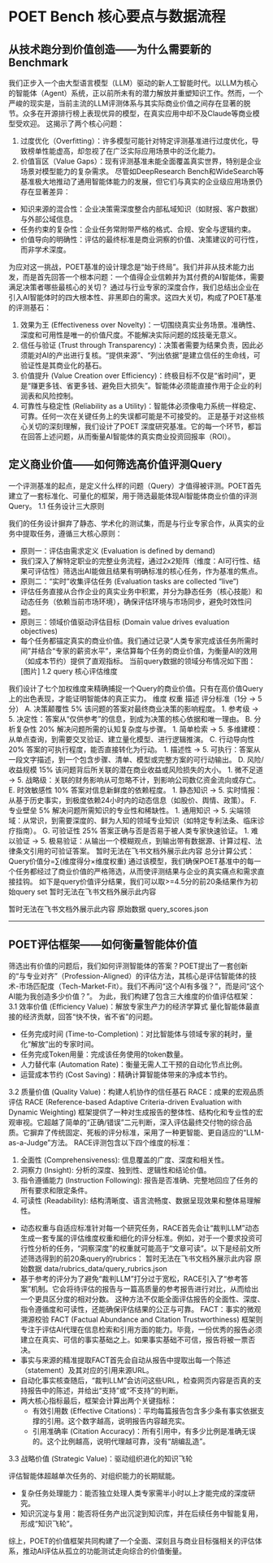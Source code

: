 # POET Bench 核心要点与数据流程

## 从技术跑分到价值创造——为什么需要新的Benchmark

我们正步入一个由大型语言模型（LLM）驱动的新人工智能时代。以LLM为核心的智能体（Agent）系统，正以前所未有的潜力解放并重塑知识工作。然而，一个严峻的现实是，当前主流的LLM评测体系与其实际商业价值之间存在显著的脱节。众多在开源排行榜上表现优异的模型，在真实应用中却不及Claude等商业模型受欢迎。
这揭示了两个核心问题：
1. 过度优化（Overfitting）：许多模型可能针对特定评测基准进行过度优化，导致榜单性能虚高，却忽视了在广泛实际应用场景中的泛化能力。
2. 价值盲区（Value Gaps）：现有评测基准未能全面覆盖真实世界，特别是企业场景对模型能力的复杂需求。
尽管如DeepResearch Bench和WideSearch等基准极大地推动了通用智能体能力的发展，但它们与真实的企业级应用场景仍存在显著差异：
- 知识来源的混合性：企业决策需深度整合内部私域知识（如财报、客户数据）与外部公域信息。
- 任务约束的复杂性：企业任务常附带严格的格式、合规、安全与逻辑约束。
- 价值导向的明确性：评估的最终标准是商业洞察的价值、决策建议的可行性，而非学术深度。

为应对这一挑战，POET基准的设计理念是“始于终局”。我们并非从技术能力出发，而是首先回答一个根本问题：一个值得企业信赖并为其付费的AI智能体，需要满足决策者哪些最核心的关切？
通过与行业专家的深度合作，我们总结出企业在引入AI智能体时的四大根本性、非黑即白的需求。这四大关切，构成了POET基准的评测基石：
1. 效果为王 (Effectiveness over Novelty)：一切围绕真实业务场景。准确性、深度和可用性是唯一的价值尺度。不能解决实际问题的炫技毫无意义。
2. 信任与验证 (Trust through Transparency)：决策者需要为结果负责，因此必须能对AI的产出进行复核。“提供来源”、“列出依据”是建立信任的生命线，可验证性是其商业化的基石。
3. 价值提升 (Value Creation over Efficiency)：终极目标不仅是“省时间”，更是“赚更多钱、省更多钱、避免巨大损失”。智能体必须能直接作用于企业的利润表和风险控制。
4. 可靠性与稳定性 (Reliability as a Utility)：智能体必须像电力系统一样稳定、可靠。任何一次在关键任务上的失误都可能是不可接受的。
正是基于对这些核心关切的深刻理解，我们设计了POET 深度研究基准。它的每一个环节，都旨在回答上述问题，从而衡量AI智能体的真实商业投资回报率（ROI）。

## 定义商业价值——如何筛选高价值评测Query

一个评测基准的起点，是定义什么样的问题（Query）才值得被评测。POET首先建立了一套标准化、可量化的框架，用于筛选最能体现AI智能体商业价值的评测Query。
 1.1 任务设计三大原则

我们的任务设计摒弃了静态、学术化的测试集，而是与行业专家合作，从真实的业务中提取任务，遵循三大核心原则：
- 原则一：评估由需求定义 (Evaluation is defined by demand)
- 我们深入了解特定职业的完整业务流程，通过2x2矩阵（维度：AI可行性、结果可评估性）筛选出AI能做且结果有明确标准的核心任务，作为基准的焦点。
- 原则二：“实时”收集评估任务 (Evaluation tasks are collected “live”)
- 评估任务直接从合作企业的真实业务中积累，并分为静态任务（核心技能）和动态任务（依赖当前市场环境），确保评估环境与市场同步，避免时效性问题。
- 原则三：领域价值驱动评估目标 (Domain value drives evaluation objectives)
- 每个任务都锚定真实的商业价值。我们通过记录“人类专家完成该任务所需时间”并结合“专家的薪资水平”，来估算每个任务的商业价值，为衡量AI的效用（如成本节约）提供了直观指标。
当前query数据的领域分布情况如下图：
[图片]
1.2 query 核心评估维度

我们设计了七个加权维度来精确捕捉一个Query的商业价值。只有在高价值Query上的出色表现，才能证明智能体的真正实力。
维度        权重        描述        评分标准（1分 -> 5分）
A. 决策颠覆性        5%        该问题的答案对最终商业决策的影响程度。        1. 参考级 -> 5. 决定性：答案从“仅供参考”的信息，到成为决策的核心依据和唯一理由。
B. 分析复杂性        20%        解决问题所需的认知复杂度与步骤。        1. 简单检索 -> 5. 多维建模：从单点查询，到需要交叉验证、建立量化模型、进行逻辑推演。
C. 行动导向性        20%        答案的可执行程度，能否直接转化为行动。        1. 描述性 -> 5. 可执行：答案从一段文字描述，到一个包含步骤、清单、模型或完整方案的可行动输出。
D. 风险/收益规模        15%        该问题背后所关联的潜在商业收益或风险损失的大小。        1. 微不足道 -> 5. 战略级：关联的财务影响从可忽略不计，到影响公司数亿资金流向或存亡。
E. 时效敏感性        10%        答案对信息新鲜度的依赖程度。        1. 静态知识 -> 5. 实时情报：从基于历史事实，到极度依赖24小时内的动态信息（如股价、舆情、政策）。
F. 专业壁垒        5%        解决问题所需知识的专业性和稀缺性。        1. 通用知识 -> 5. 尖端领域：从常识，到需要深度的、鲜为人知的领域专业知识（如特定专利法条、临床诊疗指南）。
G. 可验证性        25%        答案正确与否是否易于被人类专家快速验证。        1. 难以验证 -> 5. 极易验证：从输出一个模糊观点，到输出带有数据源、计算过程、法律条文引用的可验证答案。
暂时无法在飞书文档外展示此内容
总分计算公式：
Query价值分=∑(维度得分×维度权重)
通过该模型，我们确保POET基准中的每一个任务都经过了商业价值的严格筛选，从而使评测结果与企业的真实痛点和需求直接挂钩。
如下是query价值评分结果，我们可以取>=4.5分的前20条结果作为初始query set
暂时无法在飞书文档外展示此内容

暂时无法在飞书文档外展示此内容
原始数据
query_scores.json


---
## POET评估框架——如何衡量智能体价值

筛选出有价值的问题后，我们如何评测智能体的答案？POET提出了一套创新的“与专业对齐”（Profession-Aligned）的评估方法，其核心是评估智能体的技术-市场匹配度（Tech-Market-Fit）。我们不再问“这个AI有多强？”，而是问“这个AI能为我创造多少价值？”。
为此，我们构建了包含三大维度的价值评估框架：
3.1 效率价值 (Efficiency Value)：解放专家生产力的经济学算式
量化智能体最直接的经济贡献，回答“快不快，省不省”的问题。
- 任务完成时间 (Time-to-Completion)：对比智能体与领域专家的耗时，量化“解放”出的专家时间。
- 任务完成Token用量：完成该任务使用的token数量。
- 人力替代率 (Automation Rate)：衡量无需人工干预的自动化节点比例。
- 运营成本节约 (Cost Saving)：精确计算智能体带来的净成本节约。

3.2 质量价值 (Quality Value)：构建人机协作的信任基石
RACE：成果的宏观品质评估 
RACE (Reference-based Adaptive Criteria-driven Evaluation with Dynamic Weighting) 框架提供了一种对生成报告的整体性、结构化和专业性的宏观审视。它超越了简单的“正确/错误”二元判断，深入评估最终交付物的综合品质。它摒弃了传统固定、死板的评分标准，采用了一种更智能、更自适应的“LLM-as-a-Judge”方法。
RACE评测包含以下四个维度的标准：

1.  全面性 (Comprehensiveness): 信息覆盖的广度、深度和相关性。
2.  洞察力 (Insight): 分析的深度、独到性、逻辑性和结论价值。
3.  指令遵循能力 (Instruction Following): 报告是否准确、完整地回应了任务的所有要求和限定条件。
4.  可读性 (Readability): 结构清晰度、语言流畅度、数据呈现效果和整体易理解性。

- 动态权重与自适应标准针对每一个研究任务，RACE首先会让“裁判LLM”动态生成一套专属的评估维度权重和细化的评分标准。例如，对于一个要求投资可行性分析的任务，“洞察深度”的权重就可能高于“文章可读”。以下是经前文所述筛选得到的前20条query的rubrics：
暂时无法在飞书文档外展示此内容
原始数据
data/rubrics_data/query_rubrics.json
- 基于参考的评分为了避免“裁判LLM”打分过于宽松，RACE引入了“参考答案”机制。它会将待评估的报告与一篇高质量的参考报告进行对比，从而给出一个更具区分度的相对分数。
这种方法不仅能全面评估报告的全面性、深度、指令遵循度和可读性，还能确保评估结果的公正与可靠。
FACT：事实的微观溯源校验 
FACT (Factual Abundance and Citation Trustworthiness) 框架则专注于评估AI代理在信息检索和引用方面的能力。毕竟，一份优秀的报告必须建立在真实、可信的事实基础之上。如果事实基础不可信，报告将被一票否决。
- 事实与来源的精准提取FACT首先会自动从报告中提取出每一个陈述（statement）及其对应的引用来源URL。
- 自动化事实核查随后，“裁判LLM”会访问这些URL，检查网页内容是否真的支持报告中的陈述，并给出“支持”或“不支持”的判断。
- 两大核心指标最后，框架会计算出两个关键指标：
  - 有效引用数 (Effective Citations)：平均每篇报告包含多少条有事实依据支撑的引用。这个数字越高，说明报告内容越充实。
  - 引用准确率 (Citation Accuracy)：所有引用中，有多少比例是准确无误的。这个比例越高，说明代理越可靠，没有“胡编乱造”。

3.3 战略价值 (Strategic Value)：驱动组织进化的知识飞轮

评估智能体超越单次任务的、对组织能力的长期赋能。
- 复杂任务处理能力：能否独立处理人类专家需半小时以上才能完成的深度研究。
- 知识沉淀与复用：能否将任务产出沉淀到知识库，并在后续任务中智能复用，形成“知识飞轮”。

综上，POET的价值框架共同构建了一个全面、深刻且与商业目标强相关的评估体系，推动AI评估从孤立的功能测试走向综合的价值衡量。
